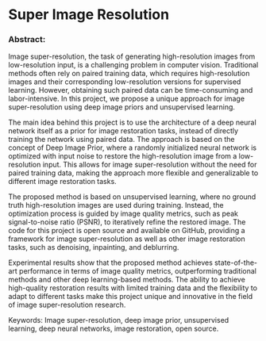 # Super Image Resolution

### Abstract:
Image super-resolution, the task of generating high-resolution images from low-resolution input, is a challenging problem in computer vision. Traditional methods often rely on paired training data, which requires high-resolution images and their corresponding low-resolution versions for supervised learning. However, obtaining such paired data can be time-consuming and labor-intensive. In this project, we propose a unique approach for image super-resolution using deep image priors and unsupervised learning.

The main idea behind this project is to use the architecture of a deep neural network itself as a prior for image restoration tasks, instead of directly training the network using paired data. The approach is based on the concept of Deep Image Prior, where a randomly initialized neural network is optimized with input noise to restore the high-resolution image from a low-resolution input. This allows for image super-resolution without the need for paired training data, making the approach more flexible and generalizable to different image restoration tasks.

The proposed method is based on unsupervised learning, where no ground truth high-resolution images are used during training. Instead, the optimization process is guided by image quality metrics, such as peak signal-to-noise ratio (PSNR), to iteratively refine the restored image. The code for this project is open source and available on GitHub, providing a framework for image super-resolution as well as other image restoration tasks, such as denoising, inpainting, and deblurring.

Experimental results show that the proposed method achieves state-of-the-art performance in terms of image quality metrics, outperforming traditional methods and other deep learning-based methods. The ability to achieve high-quality restoration results with limited training data and the flexibility to adapt to different tasks make this project unique and innovative in the field of image super-resolution research.

Keywords: Image super-resolution, deep image prior, unsupervised learning, deep neural networks, image restoration, open source.
